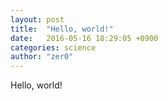 ```yaml
---
layout: post
title:  "Hello, world!"
date:   2016-05-16 18:29:05 +0900
categories: science
author: "zer0"
---
```

Hello, world!

[github]: https://github.com/osom8979/
